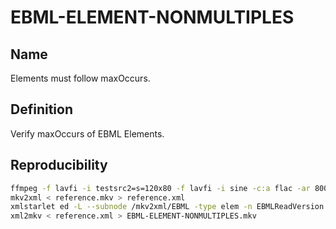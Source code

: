 # EBML-ELEMENT-NONMULTIPLES

## Name

Elements must follow maxOccurs.

## Definition

Verify maxOccurs of EBML Elements.

## Reproducibility

```sh
ffmpeg -f lavfi -i testsrc2=s=120x80 -f lavfi -i sine -c:a flac -ar 8000 -vframes 2 -c:v ffv1 -level 3 -c:a flac -g 1 -y reference.mkv
mkv2xml < reference.mkv > reference.xml
xmlstarlet ed -L --subnode /mkv2xml/EBML -type elem -n EBMLReadVersion -v 1 reference.xml
xml2mkv < reference.xml > EBML-ELEMENT-NONMULTIPLES.mkv
```
